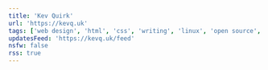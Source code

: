 ```yaml
---
title: 'Kev Quirk'
url: 'https://kevq.uk'
tags: ['web design', 'html', 'css', 'writing', 'linux', 'open source', 'wordpress', 'ssg', 'jekyll']
updatesFeed: 'https://kevq.uk/feed'
nsfw: false
rss: true
---
```

